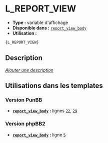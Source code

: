 # L_REPORT_VIEW
* __Type :__ variable d'affichage
* __Disponible dans :__ [`report_view_body`](../tpl/var/report_view_body.md)
* __Utilisation :__

```html
{L_REPORT_VIEW}
```

## Description
[*Ajouter une description*](https://fa-tvars.appspot.com/var/L_REPORT_VIEW)

## Utilisations dans les templates

### Version PunBB
* __[`report_view_body`](../tpl/var/report_view_body.md#readme) :__ lignes [`22`](../tpl/src/punbb/report_view_body.tpl#L22), [`29`](../tpl/src/punbb/report_view_body.tpl#L29)

### Version phpBB2
* __[`report_view_body`](../tpl/var/report_view_body.md#readme) :__ ligne [`5`](../tpl/src/subsilver/report_view_body.tpl#L5)
